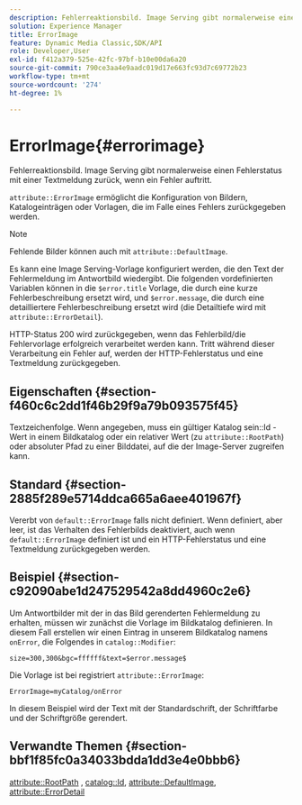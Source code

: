 ```yaml
---
description: Fehlerreaktionsbild. Image Serving gibt normalerweise einen Fehlerstatus mit einer Textmeldung zurück, wenn ein Fehler auftritt.
solution: Experience Manager
title: ErrorImage
feature: Dynamic Media Classic,SDK/API
role: Developer,User
exl-id: f412a379-525e-42fc-97bf-b10e00da6a20
source-git-commit: 790ce3aa4e9aadc019d17e663fc93d7c69772b23
workflow-type: tm+mt
source-wordcount: '274'
ht-degree: 1%

---
```


# ErrorImage{#errorimage}

Fehlerreaktionsbild. Image Serving gibt normalerweise einen Fehlerstatus mit einer Textmeldung zurück, wenn ein Fehler auftritt.

`attribute::ErrorImage` ermöglicht die Konfiguration von Bildern, Katalogeinträgen oder Vorlagen, die im Falle eines Fehlers zurückgegeben werden.

>[!NOTE]
>
>Fehlende Bilder können auch mit `attribute::DefaultImage`.

Es kann eine Image Serving-Vorlage konfiguriert werden, die den Text der Fehlermeldung im Antwortbild wiedergibt. Die folgenden vordefinierten Variablen können in die `$error.title` Vorlage, die durch eine kurze Fehlerbeschreibung ersetzt wird, und `$error.message`, die durch eine detailliertere Fehlerbeschreibung ersetzt wird (die Detailtiefe wird mit `attribute::ErrorDetail`).

HTTP-Status 200 wird zurückgegeben, wenn das Fehlerbild/die Fehlervorlage erfolgreich verarbeitet werden kann. Tritt während dieser Verarbeitung ein Fehler auf, werden der HTTP-Fehlerstatus und eine Textmeldung zurückgegeben.

## Eigenschaften {#section-f460c6c2dd1f46b29f9a79b093575f45}

Textzeichenfolge. Wenn angegeben, muss ein gültiger Katalog sein::Id -Wert in einem Bildkatalog oder ein relativer Wert (zu `attribute::RootPath`) oder absoluter Pfad zu einer Bilddatei, auf die der Image-Server zugreifen kann.

## Standard {#section-2885f289e5714ddca665a6aee401967f}

Vererbt von `default::ErrorImage` falls nicht definiert. Wenn definiert, aber leer, ist das Verhalten des Fehlerbilds deaktiviert, auch wenn `default::ErrorImage` definiert ist und ein HTTP-Fehlerstatus und eine Textmeldung zurückgegeben werden.

## Beispiel {#section-c92090abe1d247529542a8dd4960c2e6}

Um Antwortbilder mit der in das Bild gerenderten Fehlermeldung zu erhalten, müssen wir zunächst die Vorlage im Bildkatalog definieren. In diesem Fall erstellen wir einen Eintrag in unserem Bildkatalog namens `onError`, die Folgendes in `catalog::Modifier`:

`size=300,300&bgc=ffffff&text=$error.message$`

Die Vorlage ist bei registriert `attribute::ErrorImage`:

`ErrorImage=myCatalog/onError`

In diesem Beispiel wird der Text mit der Standardschrift, der Schriftfarbe und der Schriftgröße gerendert.

## Verwandte Themen {#section-bbf1f85fc0a34033bdda1dd3e4e0bbb6}

[attribute::RootPath](../../../../../is-api/image-catalog/image-serving-api-ref/c-image-catalog-reference/c-attributes-reference/r-rootpath.md#reference-17d57e5967be403b8408fa7214017494) , [catalog::Id](/help/aem-is-ir-api/is-api/image-catalog/image-serving-api-ref/c-image-catalog-reference/c-image-svg-data-reference/c-image-data-reference/r-id-cat.md), [attribute::DefaultImage](../../../../../is-api/image-catalog/image-serving-api-ref/c-image-catalog-reference/c-attributes-reference/r-is-cat-defaultimage.md#reference-8e9900e129f54ed68462a3c2fc3bc433), [attribute::ErrorDetail](../../../../../is-api/image-catalog/image-serving-api-ref/c-image-catalog-reference/c-attributes-reference/r-errordetail.md#reference-4987c8cddcba4c88960170e49cafc561)
